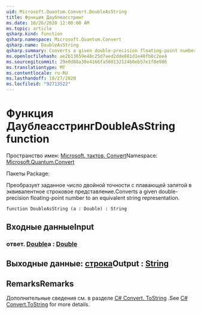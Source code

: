 ```yaml
---
uid: Microsoft.Quantum.Convert.DoubleAsString
title: Функция Даублеасстринг
ms.date: 10/26/2020 12:00:00 AM
ms.topic: article
qsharp.kind: function
qsharp.namespace: Microsoft.Quantum.Convert
qsharp.name: DoubleAsString
qsharp.summary: Converts a given double-precision floating-point number to an equivalent string representation.
ms.openlocfilehash: ae2b13659e48c25d7aed2dde081d1e48fb8c2ee4
ms.sourcegitcommit: 29e0d88a30e4166fa580132124b0eb57e1f0e986
ms.translationtype: MT
ms.contentlocale: ru-RU
ms.lasthandoff: 10/27/2020
ms.locfileid: "92713522"
---
```

# <a name="doubleasstring-function"></a><span data-ttu-id="9c73f-102">Функция Даублеасстринг</span><span class="sxs-lookup"><span data-stu-id="9c73f-102">DoubleAsString function</span></span>

<span data-ttu-id="9c73f-103">Пространство имен: [Microsoft. тактов. Convert](xref:Microsoft.Quantum.Convert)</span><span class="sxs-lookup"><span data-stu-id="9c73f-103">Namespace: [Microsoft.Quantum.Convert](xref:Microsoft.Quantum.Convert)</span></span>

<span data-ttu-id="9c73f-104">Пакеты [](https://nuget.org/packages/)</span><span class="sxs-lookup"><span data-stu-id="9c73f-104">Package: [](https://nuget.org/packages/)</span></span>


<span data-ttu-id="9c73f-105">Преобразует заданное число двойной точности с плавающей запятой в эквивалентное строковое представление.</span><span class="sxs-lookup"><span data-stu-id="9c73f-105">Converts a given double-precision floating-point number to an equivalent string representation.</span></span>

```qsharp
function DoubleAsString (a : Double) : String
```


## <a name="input"></a><span data-ttu-id="9c73f-106">Входные данные</span><span class="sxs-lookup"><span data-stu-id="9c73f-106">Input</span></span>

### <a name="a--double"></a><span data-ttu-id="9c73f-107">ответ. [Double](xref:microsoft.quantum.lang-ref.double)</span><span class="sxs-lookup"><span data-stu-id="9c73f-107">a : [Double](xref:microsoft.quantum.lang-ref.double)</span></span>





## <a name="output--string"></a><span data-ttu-id="9c73f-108">Выходные данные: [строка](xref:microsoft.quantum.lang-ref.string)</span><span class="sxs-lookup"><span data-stu-id="9c73f-108">Output : [String](xref:microsoft.quantum.lang-ref.string)</span></span>



## <a name="remarks"></a><span data-ttu-id="9c73f-109">Remarks</span><span class="sxs-lookup"><span data-stu-id="9c73f-109">Remarks</span></span>

<span data-ttu-id="9c73f-110">Дополнительные сведения см. в разделе [C# Convert. ToString](https://docs.microsoft.com/dotnet/api/system.convert.tostring?view=netframework-4.7.1#System_Convert_ToString_System_Double_) .</span><span class="sxs-lookup"><span data-stu-id="9c73f-110">See [C# Convert.ToString](https://docs.microsoft.com/dotnet/api/system.convert.tostring?view=netframework-4.7.1#System_Convert_ToString_System_Double_) for more details.</span></span>